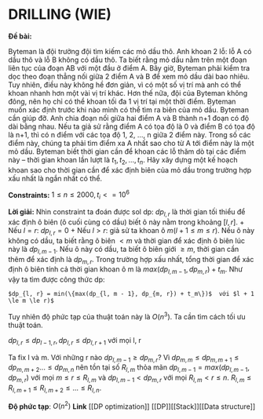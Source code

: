 # DRILLING (WIE)
**Đề bài:**
    
Byteman là đội trưởng đội tìm kiếm các mỏ dầu thô. Anh khoan 2 lỗ: lỗ A có dầu thô và lỗ B không có dầu thô. Ta biết rằng mỏ dầu nằm trên một đoạn liên tục của đoạn AB với một đầu ở điểm A. Bây giờ, Byteman phải kiểm tra dọc theo đoạn thẳng nối giữa 2 điểm A và B để xem mỏ dầu dài bao nhiêu. Tuy nhiên, điều này không hề đơn giản, vì có một số vị trí mà anh có thể khoan nhanh hơn một vài vị trí khác. Hơn thế nữa, đội của Byteman không đông, nên họ chỉ có thể khoan tối đa 1 vị trí tại một thời điểm. Byteman muốn xác định trước khi nào mình có thể tìm ra biên của mỏ dầu. Byteman cần giúp đỡ. Anh chia đoạn nối giữa hai điểm A và B thành n+1 đoạn có độ dài bằng nhau. Nếu ta giả sử rằng điểm A có tọa độ là 0 và điểm B có tọa độ là n+1, thì có n điểm với các tọa độ 1, 2, …, n giữa 2 điểm này. Trong số các điểm này, chúng ta phải tìm điểm xa A nhất sao cho từ A tới điểm này là một mỏ dầu. Byteman biết thời gian cần để khoan các lỗ thăm dò tại các điểm này – thời gian khoan lần lượt là $t_1, t_2, …, t_n$. Hãy xây dựng một kế hoạch khoan sao cho thời gian cần để xác định biên của mỏ dầu trong trường hợp xấu nhất là ngắn nhất có thể.

**Constraints:** $1 \le n \le 2000, t_i <= 10^6$

**Lời giải:**
Nhìn constraint ta đoán được sol dp: $dp_{l, r}$ là thời gian tối thiểu để xác định ô biên (ô cuối cùng có dầu) biết ô này nằm trong khoảng $[l, r]$. 
	+ Nếu $l = r$: $dp_{l, r} = 0$ 
	+ Nếu $l > r$: giả sử ta khoan ô $m (l + 1 \le m \le r)$. Nếu ô này không có dầu, ta biết rằng ô biên $< m$ và thời gian để xác định ô biên lúc này là $dp_{l, m - 1}$. Nếu ô này có dầu, ta biết ô biên giới $\ge m$, thời gian cần thêm để xác định là $dp_{m, r}$. Trong trường hợp xấu nhất, tổng thời gian để xác định ô biên tính cả thời gian khoan ô m là $max(dp_{l, m - 1}, dp_{m, r}) + t_m$. Như vậy ta tìm được công thức dp: 
	
	$dp_{l, r} = min(\{max(dp_{l, m - 1}, dp_{m, r}) + t_m\})$	với $l + 1 \le m \le r)$
	
Tuy nhiên độ phức tạp của thuật toán này là $O(n ^ 3)$. Ta cần tìm cách tối ưu thuật toán. 

$dp_{l, r} \le dp_{l - 1, r}, dp_{l, r} \le dp_{l, r + 1}$ với mọi l, r

Ta fix l và m. Với những r nào $dp_{l, m - 1} \ge dp_{m, r}$? Vì $dp_{m, m} \le dp_{m, m + 1} \le dp_{m, m + 2} ... \le dp_{m, n}$ nên tồn tại số $R_{l, m}$ thỏa mãn $dp_{l, m - 1}  = max(dp_{l, m - 1}, dp_{m, r})$ với mọi $m \le r \le R_{l, m}$ và $dp_{l, m - 1} < dp_{m, r}$ với mọi $R_{l, m} < r \le n$.
$R_{l, m} \le R_{l, m + 1} \le R_{l, m + 2} \le ... \le R_{l, n}$. 
	
**Độ phức tạp**: $O(n^2)$ 
**Link** [[DP optimization]] [[DP]][[Stack]][[Data structure]]